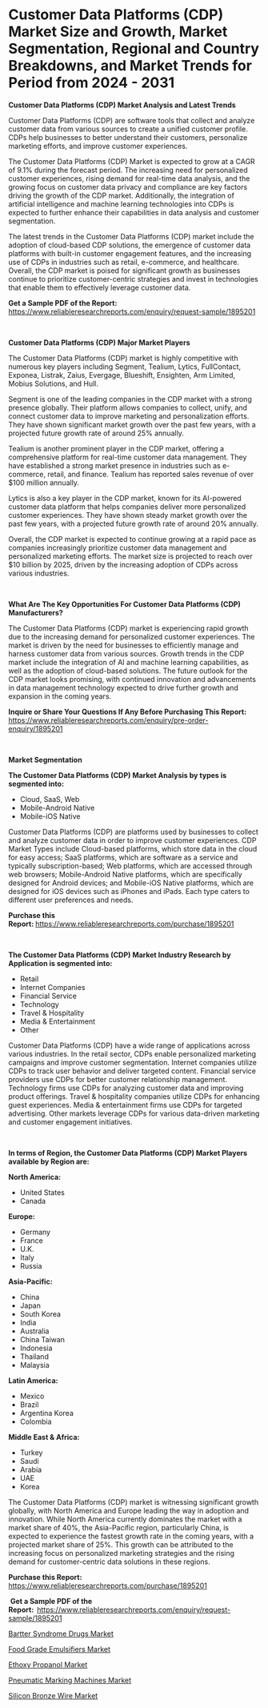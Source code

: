 <p><h1>Customer Data Platforms (CDP) Market Size and Growth, Market Segmentation, Regional and Country Breakdowns, and Market Trends for Period from 2024 -  2031</h1></p><p><strong>Customer Data Platforms (CDP) Market Analysis and Latest Trends</strong></p>
<p><p>Customer Data Platforms (CDP) are software tools that collect and analyze customer data from various sources to create a unified customer profile. CDPs help businesses to better understand their customers, personalize marketing efforts, and improve customer experiences.</p><p>The Customer Data Platforms (CDP) Market is expected to grow at a CAGR of 9.1% during the forecast period. The increasing need for personalized customer experiences, rising demand for real-time data analysis, and the growing focus on customer data privacy and compliance are key factors driving the growth of the CDP market. Additionally, the integration of artificial intelligence and machine learning technologies into CDPs is expected to further enhance their capabilities in data analysis and customer segmentation.</p><p>The latest trends in the Customer Data Platforms (CDP) market include the adoption of cloud-based CDP solutions, the emergence of customer data platforms with built-in customer engagement features, and the increasing use of CDPs in industries such as retail, e-commerce, and healthcare. Overall, the CDP market is poised for significant growth as businesses continue to prioritize customer-centric strategies and invest in technologies that enable them to effectively leverage customer data.</p></p>
<p><strong>Get a Sample PDF of the Report:&nbsp;</strong> <a href="https://www.reliableresearchreports.com/enquiry/request-sample/1895201">https://www.reliableresearchreports.com/enquiry/request-sample/1895201</a></p>
<p>&nbsp;</p>
<p><strong>Customer Data Platforms (CDP) Major Market Players</strong></p>
<p><p>The Customer Data Platforms (CDP) market is highly competitive with numerous key players including Segment, Tealium, Lytics, FullContact, Exponea, Listrak, Zaius, Evergage, Blueshift, Ensighten, Arm Limited, Mobius Solutions, and Hull.</p><p>Segment is one of the leading companies in the CDP market with a strong presence globally. Their platform allows companies to collect, unify, and connect customer data to improve marketing and personalization efforts. They have shown significant market growth over the past few years, with a projected future growth rate of around 25% annually.</p><p>Tealium is another prominent player in the CDP market, offering a comprehensive platform for real-time customer data management. They have established a strong market presence in industries such as e-commerce, retail, and finance. Tealium has reported sales revenue of over $100 million annually.</p><p>Lytics is also a key player in the CDP market, known for its AI-powered customer data platform that helps companies deliver more personalized customer experiences. They have shown steady market growth over the past few years, with a projected future growth rate of around 20% annually.</p><p>Overall, the CDP market is expected to continue growing at a rapid pace as companies increasingly prioritize customer data management and personalized marketing efforts. The market size is projected to reach over $10 billion by 2025, driven by the increasing adoption of CDPs across various industries.</p></p>
<p>&nbsp;</p>
<p><strong>What Are The Key Opportunities For Customer Data Platforms (CDP) Manufacturers?</strong></p>
<p><p>The Customer Data Platforms (CDP) market is experiencing rapid growth due to the increasing demand for personalized customer experiences. The market is driven by the need for businesses to efficiently manage and harness customer data from various sources. Growth trends in the CDP market include the integration of AI and machine learning capabilities, as well as the adoption of cloud-based solutions. The future outlook for the CDP market looks promising, with continued innovation and advancements in data management technology expected to drive further growth and expansion in the coming years.</p></p>
<p><strong>Inquire or Share Your Questions If Any Before Purchasing This Report:</strong> <a href="https://www.reliableresearchreports.com/enquiry/pre-order-enquiry/1895201">https://www.reliableresearchreports.com/enquiry/pre-order-enquiry/1895201</a></p>
<p>&nbsp;</p>
<p><strong>Market Segmentation</strong></p>
<p><strong>The Customer Data Platforms (CDP) Market Analysis by types is segmented into:</strong></p>
<p><ul><li>Cloud, SaaS, Web</li><li>Mobile-Android Native</li><li>Mobile-iOS Native</li></ul></p>
<p><p>Customer Data Platforms (CDP) are platforms used by businesses to collect and analyze customer data in order to improve customer experiences. CDP Market Types include Cloud-based platforms, which store data in the cloud for easy access; SaaS platforms, which are software as a service and typically subscription-based; Web platforms, which are accessed through web browsers; Mobile-Android Native platforms, which are specifically designed for Android devices; and Mobile-iOS Native platforms, which are designed for iOS devices such as iPhones and iPads. Each type caters to different user preferences and needs.</p></p>
<p><strong>Purchase this Report:&nbsp;</strong><a href="https://www.reliableresearchreports.com/purchase/1895201">https://www.reliableresearchreports.com/purchase/1895201</a></p>
<p>&nbsp;</p>
<p><strong>The Customer Data Platforms (CDP) Market Industry Research by Application is segmented into:</strong></p>
<p><ul><li>Retail</li><li>Internet Companies</li><li>Financial Service</li><li>Technology</li><li>Travel & Hospitality</li><li>Media & Entertainment</li><li>Other</li></ul></p>
<p><p>Customer Data Platforms (CDP) have a wide range of applications across various industries. In the retail sector, CDPs enable personalized marketing campaigns and improve customer segmentation. Internet companies utilize CDPs to track user behavior and deliver targeted content. Financial service providers use CDPs for better customer relationship management. Technology firms use CDPs for analyzing customer data and improving product offerings. Travel & hospitality companies utilize CDPs for enhancing guest experiences. Media & entertainment firms use CDPs for targeted advertising. Other markets leverage CDPs for various data-driven marketing and customer engagement initiatives.</p></p>
<p>&nbsp;</p>
<p><strong>In terms of Region, the Customer Data Platforms (CDP) Market Players available by Region are:</strong></p>
<p>
    <p> <strong> North America: </strong>
        <ul>
            <li>United States</li>
            <li>Canada</li>
        </ul>
        </p> 
    <p> <strong> Europe: </strong>
        <ul>
            <li>Germany</li>
            <li>France</li>
            <li>U.K.</li>
            <li>Italy</li>
            <li>Russia</li>
        </ul>
        </p> 
    <p> <strong> Asia-Pacific: </strong>
        <ul>
            <li>China</li>
            <li>Japan</li>
            <li>South Korea</li>
            <li>India</li>
            <li>Australia</li>
            <li>China Taiwan</li>
            <li>Indonesia</li>
            <li>Thailand</li>
            <li>Malaysia</li>
        </ul>
        </p> 
    <p> <strong> Latin America: </strong>
        <ul>
            <li>Mexico</li>
            <li>Brazil</li>
            <li>Argentina Korea</li>
            <li>Colombia</li>
        </ul>
        </p> 
    <p> <strong> Middle East & Africa: </strong>
        <ul>
            <li>Turkey</li>
            <li>Saudi</li>
            <li>Arabia</li>
            <li>UAE</li>
            <li>Korea</li>
        </ul>
    </p>
    </p>
<p><p>The Customer Data Platforms (CDP) market is witnessing significant growth globally, with North America and Europe leading the way in adoption and innovation. While North America currently dominates the market with a market share of 40%, the Asia-Pacific region, particularly China, is expected to experience the fastest growth rate in the coming years, with a projected market share of 25%. This growth can be attributed to the increasing focus on personalized marketing strategies and the rising demand for customer-centric data solutions in these regions.</p></p>
<p><strong>Purchase this Report: </strong><a href="https://www.reliableresearchreports.com/purchase/1895201">https://www.reliableresearchreports.com/purchase/1895201</a></p>
<p>&nbsp;<strong>Get a Sample PDF of the Report:&nbsp;&nbsp;</strong><a href="https://www.reliableresearchreports.com/enquiry/request-sample/1895201">https://www.reliableresearchreports.com/enquiry/request-sample/1895201</a></p>
<p><strong></strong></p>
<p><p><a href="https://noble-drawer-34c.notion.site/Bartter-Syndrome-Drugs-Market-Size-Reflecting-a-Forecast-Till-2031-Market-By-Type-By-Application-a-1d6a883f3a7a44589620e359b5a067c1">Bartter Syndrome Drugs Market</a></p><p><a href="https://fearless-okapi-6c8.notion.site/Food-Grade-Emulsifiers-Market-Size-Growth-Outlook-from-2024-to-2031-projecting-at-Market-s-Trends--401a1a4ad58f49778bd4419a54e24766">Food Grade Emulsifiers Market</a></p><p><a href="https://view.publitas.com/reportprime-1/ethoxy-propanol-market-a-comprehensive-report-of-its-market-share-growth-trends-2024-2031/">Ethoxy Propanol Market</a></p><p><a href="https://gamy-alyssum-396.notion.site/Pneumatic-Marking-Machines-Market-Size-Growth-and-Forecast-from-2024-2031-50011f493d5c469caacaa3ceac5ac010">Pneumatic Marking Machines Market</a></p><p><a href="https://view.publitas.com/reportprime-1/silicon-bronze-wire-market-furnish-information-about-market-size-market-share-market-dynamics-and-projections-spanning-from-2024-to-2031/">Silicon Bronze Wire Market</a></p></p>